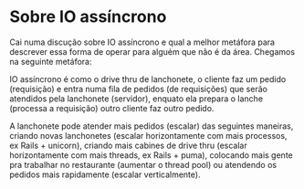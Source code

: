 # Sobre IO assíncrono

Cai numa discução sobre IO assíncrono e qual a melhor metáfora para descrever
essa forma de operar para alguém que não é da área. Chegamos na seguinte
metáfora:

IO assíncrono é como o drive thru de lanchonete, o cliente faz um pedido
(requisição) e entra numa fila de pedidos (de requisições) que serão atendidos
pela lanchonete (servidor), enquato ela prepara o lanche (processa a
requisição) outro cliente faz outro pedido.

A lanchonete pode atender mais pedidos (escalar) das seguintes maneiras,
criando novas lanchonetes (escalar horizontamente com mais processos, ex Rails +
unicorn), criando mais cabines de drive thru (escalar horizontamente com mais
threads, ex Rails + puma), colocando mais gente pra trabalhar no restaurante
(aumentar o thread pool) ou atendendo os pedidos mais rapidamente (escalar
verticalmente).
